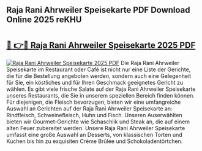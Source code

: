 ## Raja Rani Ahrweiler Speisekarte PDF Download Online 2025 reKHU

# <h2><a href="http://gc73mo.nevu.top/?p=Raja+Rani+Ahrweiler+Speisekarte">🔗 👉🔴 Raja Rani Ahrweiler Speisekarte 2025 PDF</a></h2>

[![Raja Rani Ahrweiler Speisekarte 2025 PDF](https://i.imgur.com/dBaPXMq.png)](http://gc73mo.nevu.top/?p=Raja+Rani+Ahrweiler+Speisekarte)
Die Raja Rani Ahrweiler Speisekarte im Restaurant oder Café ist nicht nur eine Liste der Gerichte, die für die Bestellung angeboten werden, sondern auch eine Gelegenheit für Sie, ein köstliches und für Ihren Geschmack geeignetes Gericht zu wählen. Es gibt viele frische Salate auf der Raja Rani Ahrweiler Speisekarte unseres Restaurants, die Sie in unserem speziellen Bereich finden können. Für diejenigen, die Fleisch bevorzugen, bieten wir eine umfangreiche Auswahl an Gerichten auf der Raja Rani Ahrweiler Speisekarte an: Rindfleisch, Schweinefleisch, Huhn und Fisch. Unseren Auserwählten bieten wir Gourmet-Gerichte wie Schaschlik und Steak an, die auf einem alten Feuer zubereitet werden. Unsere Raja Rani Ahrweiler Speisekarte umfasst eine große Auswahl an Desserts, von klassischen Torten und Kuchen bis hin zu exquisiten Crème Brûlée und Schokoladentörtchen.
